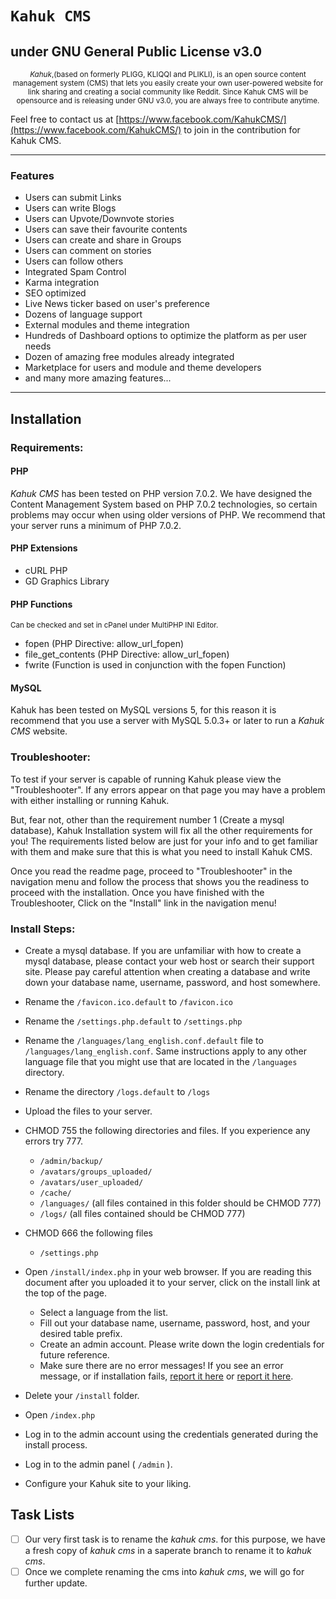<h1><code>Kahuk CMS</code></h1>
<h2>under GNU General Public License v3.0</h2>

<div align="center">
    <small><p><em>Kahuk</em>,(based on formerly PLIGG, KLIQQI and PLIKLI), is an open source content management system (CMS) that lets you easily create your own user-powered website for link sharing and creating a social community like Reddit. Since Kahuk CMS will be opensource and is releasing under GNU v3.0, you are always free to contribute anytime.</p></small>
</div>

Feel free to contact us at [https://www.facebook.com/KahukCMS/](https://www.facebook.com/KahukCMS/) to join in the contribution for Kahuk CMS.
___

### Features

* Users can submit Links
* Users can write Blogs
* Users can Upvote/Downvote stories
* Users can save their favourite contents
* Users can create and share in Groups
* Users can comment on stories
* Users can follow others
* Integrated Spam Control
* Karma integration
* SEO optimized
* Live News ticker based on user's preference
* Dozens of language support
* External modules and theme integration
* Hundreds of Dashboard options to optimize the platform as per user needs
* Dozen of amazing free modules already integrated
* Marketplace for users and module and theme developers
* and many more amazing features...

___

## Installation

### Requirements:

#### PHP
*Kahuk CMS* has been tested on PHP version 7.0.2. We have designed the Content Management System based on PHP 7.0.2 technologies, so certain problems may occur when using older versions of PHP. We recommend that your server runs a minimum of PHP 7.0.2.

#### PHP Extensions
* cURL PHP
* GD Graphics Library

#### PHP Functions
<small>Can be checked and set in cPanel under MultiPHP INI Editor.</small>

* fopen (PHP Directive: allow_url_fopen)
* file_get_contents (PHP Directive: allow_url_fopen)
* fwrite (Function is used in conjunction with the fopen Function)

#### MySQL
Kahuk has been tested on MySQL versions 5, for this reason it is recommend that you use a server with MySQL 5.0.3+ or later to run a *Kahuk CMS* website.
			

### Troubleshooter:

To test if your server is capable of running Kahuk please view the "Troubleshooter". If any errors appear on that page you may have a problem with either installing or running Kahuk.

But, fear not, other than the requirement number 1 (Create a mysql database), Kahuk Installation system will fix all the other requirements for you! The requirements listed below are just for your info and to get familiar with them and make sure that this is what you need to install Kahuk CMS.

Once you read the readme page, proceed to "Troubleshooter" in the navigation menu and follow the process that shows you the readiness to proceed with the installation. Once you have finished with the Troubleshooter, Click on the "Install" link in the navigation menu!

### Install Steps:

* Create a mysql database. If you are unfamiliar with how to create a mysql database, please contact your web host or search their support site. Please pay careful attention when creating a database and write down your database name, username, password, and host somewhere.
* Rename the `/favicon.ico.default` to `/favicon.ico`
* Rename the `/settings.php.default` to `/settings.php`
* Rename the `/languages/lang_english.conf.default` file to `/languages/lang_english.conf`. Same instructions apply to any other language file that you might use that are located in the `/languages` directory.

* Rename the directory `/logs.default` to `/logs`
* Upload the files to your server.
* CHMOD 755 the following directories and files. If you experience any errors try 777.
    * `/admin/backup/`
    * `/avatars/groups_uploaded/`
    * `/avatars/user_uploaded/`
    * `/cache/`
    * `/languages/` (all files contained in this folder should be CHMOD 777)
    * `/logs/` (all files contained should be CHMOD 777)
* CHMOD 666 the following files
    * `/settings.php`
* Open `/install/index.php` in your web browser. If you are reading this document after you uploaded it to your server, click on the install link at the top of the page.
    * Select a language from the list. 
    * Fill out your database name, username, password, host, and your desired table prefix.
    * Create an admin account. Please write down the login credentials for future reference.
    * Make sure there are no error messages! If you see an error message, or if installation fails, [report it here](https://github.com/Micro-Solutions-Bangladesh/kahuk/issues) or [report it here](https://www.facebook.com/KahukCMS/).
* Delete your `/install` folder.

* Open `/index.php`
* Log in to the admin account using the credentials generated during the install process.
* Log in to the admin panel ( `/admin` ).
* Configure your Kahuk site to your liking.

## Task Lists

- [ ] Our very first task is to rename the *kahuk cms*. for this purpose, we have a fresh copy of *kahuk cms* in a saperate branch to rename it to *kahuk cms*.
- [ ] Once we complete renaming the cms into *kahuk cms*, we will go for further update.
